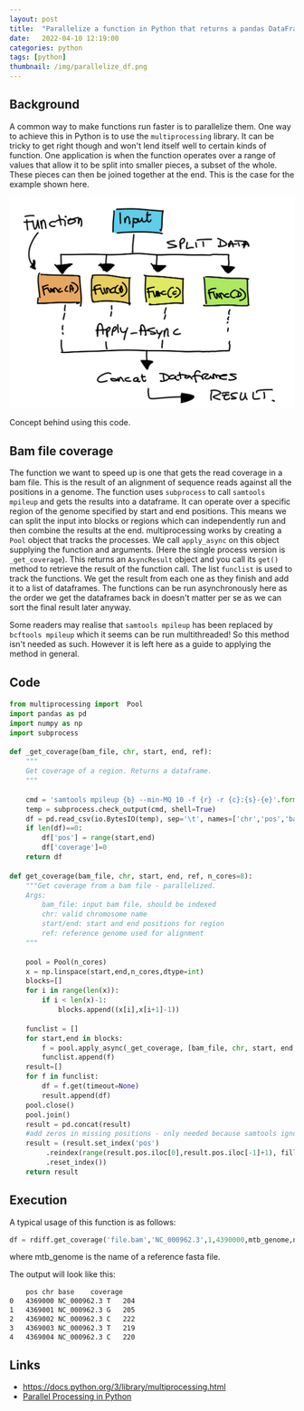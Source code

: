 ```yaml
---
layout: post
title:  "Parallelize a function in Python that returns a pandas DataFrame"
date:   2022-04-10 12:19:00
categories: python
tags: [python]
thumbnail: /img/parallelize_df.png
---
```


## Background

A common way to make functions run faster is to parallelize them. One way to achieve this in Python is to use the `multiprocessing` library. It can be tricky to get right though and won't lend itself well to certain kinds of function. One application is when the function operates over a range of values that allow it to be split into smaller pieces, a subset of the whole. These pieces can then be joined together at the end. This is the case for the example shown here.

<div style="width: auto;">
 <img class="small-scaled" src="/img/parallelize_df.png">
   <p class="caption">Concept behind using this code.</p>
</div>

## Bam file coverage

The function we want to speed up is one that gets the read coverage in a bam file. This is the result of an alignment of sequence reads against all the positions in a genome. The function uses `subprocess` to call `samtools mpileup` and gets the results into a dataframe. It can operate over a specific region of the genome specified by start and end positions. This means we can split the input into blocks or regions which can independently run and then combine the results at the end. multiprocessing works by creating a `Pool` object that tracks the processes. We call `apply_async` on this object supplying the function and arguments. (Here the single process version is `_get_coverage`). This returns an `AsyncResult` object and you call its `get()` method to retrieve the result of the function call. The list `funclist` is used to track the functions. We get the result from each one as they finish and add it to a list of dataframes. The functions can be run asynchronously here as the order we get the dataframes back in doesn't matter per se as we can sort the final result later anyway.

Some readers may realise that `samtools mpileup` has been replaced by `bcftools mpileup` which it seems can be run multithreaded! So this method isn't needed as such. However it is left here as a guide to applying the method in general.

## Code

```python
from multiprocessing import  Pool
import pandas as pd
import numpy as np
import subprocess

def _get_coverage(bam_file, chr, start, end, ref):
    """
    Get coverage of a region. Returns a dataframe.
    """

    cmd = 'samtools mpileup {b} --min-MQ 10 -f {r} -r {c}:{s}-{e}'.format(c=chr,s=start,e=end,b=bam_file,r=ref)  
    temp = subprocess.check_output(cmd, shell=True)
    df = pd.read_csv(io.BytesIO(temp), sep='\t', names=['chr','pos','base','coverage','q','c'])
    if len(df)==0:
        df['pos'] = range(start,end)
        df['coverage']=0
    return df

def get_coverage(bam_file, chr, start, end, ref, n_cores=8):
    """Get coverage from a bam file - parallelized.
    Args:
        bam_file: input bam file, should be indexed
        chr: valid chromosome name
        start/end: start and end positions for region
        ref: reference genome used for alignment
    """

    pool = Pool(n_cores)
    x = np.linspace(start,end,n_cores,dtype=int)
    blocks=[]
    for i in range(len(x)):
        if i < len(x)-1:
            blocks.append((x[i],x[i+1]-1))

    funclist = []
    for start,end in blocks:
        f = pool.apply_async(_get_coverage, [bam_file, chr, start, end, ref])
        funclist.append(f)
    result=[]
    for f in funclist:
        df = f.get(timeout=None)
        result.append(df)
    pool.close()
    pool.join()
    result = pd.concat(result)
    #add zeros in missing positions - only needed because samtools ignore zero coverage positions
    result = (result.set_index('pos')
         .reindex(range(result.pos.iloc[0],result.pos.iloc[-1]+1), fill_value=0)
         .reset_index())
    return result
```

## Execution

A typical usage of this function is as follows:

```python
df = rdiff.get_coverage('file.bam','NC_000962.3',1,4390000,mtb_genome,n_cores=12)
```

where mtb_genome is the name of a reference fasta file.

The output will look like this:

```
	pos	chr	base	coverage
0	4369000	NC_000962.3	T	204
1	4369001	NC_000962.3	G	205
2	4369002	NC_000962.3	C	222
3	4369003	NC_000962.3	T	219
4	4369004	NC_000962.3	C	220
```

## Links

* https://docs.python.org/3/library/multiprocessing.html
* [Parallel Processing in Python](https://www.machinelearningplus.com/python/parallel-processing-python/)
